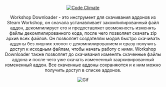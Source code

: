 <p align="center">
  <a href="https://codeclimate.com/github/UotanKlein/workshop-downloader/maintainability">
    <img src="https://api.codeclimate.com/v1/badges/26ffa6f4b43c9c5d38d2/maintainability" alt="Code Climate">
  </a>
</p>

<p align="center">Workshop Downloader - это инструмент для скачивания аддонов из Steam Workshop, он сначала устанавливает закомпилированный файл аддон, декомпилирует его и предоставляет возможность изменять файлы декомпилированного кода, после чего позволяет скачать zip архив всех файлов. Он позволяет создателям модов быстро скачивать аддоны без лишних хлопот с декомпилированием и сразу получить доступ к исходным файлам, чтобы начать работу с ними. Workshop Downloader также позволяет до скачивания изменять скаченные файлы аддона и после чего уже скачать измененный заархивированный измененный аддон. Все скаченные аддоны сохраняются и к ним можно получить доступ в списке аддонов.</p>

<p align="center">
    <img src="https://i.imgur.com/8Ig3rlu.gif" alt="Gif">
</p>
